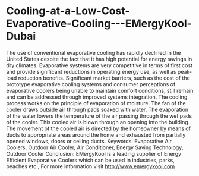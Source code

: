 # Cooling-at-a-Low-Cost-Evaporative-Cooling---EMergyKool-Dubai
The use of conventional evaporative cooling has rapidly declined in the United States despite the fact that it has high potential for energy savings in dry climates. Evaporative systems are very competitive in terms of first cost and provide significant reductions in operating energy use, as well as peak-load reduction benefits. Significant market barriers, such as the cost of the prototype evaporative cooling systems and consumer perceptions of evaporative coolers being unable to maintain comfort conditions, still remain and can be addressed through improved systems integration. The cooling process works on the principle of evaporation of moisture. The fan of the cooler draws outside air through pads soaked with water. The evaporation of the water lowers the temperature of the air passing through the wet pads of the cooler. This cooled air is blown through an opening into the building. The movement of the cooled air is directed by the homeowner by means of ducts to appropriate areas around the home and exhausted from partially opened windows, doors or ceiling ducts. Keywords: Evaporative Air Coolers, Outdoor Air Cooler, Air Conditioner, Energy Saving Technology, Outdoor Cooler Conclusion: EMergyKool is a leading supplier of Energy Efficient Evaporative Coolers which can be used in industries, parks, beaches etc., For more information visit http://www.emergykool.com
